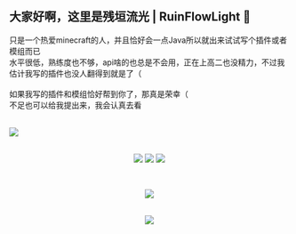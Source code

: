 ## 大家好啊，这里是残垣流光 | RuinFlowLight 👋
  只是一个热爱minecraft的人，并且恰好会一点Java所以就出来试试写个插件或者模组而已<br>
  水平很低，熟练度也不够，api啥的也总是不会用，正在上高二也没精力，不过我估计我写的插件也没人翻得到就是了（<br>
  <br>
  如果我写的插件和模组恰好帮到你了，那真是荣幸（<br>
  不足也可以给我提出来，我会认真去看<br>
  <br>

<img align="center" src="https://github-readme-stats.vercel.app/api?username=snugbrick&count_private=true&show_icons=true&icon_color=059878&title_color=059878"/><br>
<br>

<p align="center">
<img src="https://img.shields.io/badge/Java-ED8B00?style=for-the-badge&logo=java&logoColor=white">
<img src="https://img.shields.io/badge/kotlin-A06BCC?style=for-the-badge&logo=kotlin&logoColor=white">
<img src="https://img.shields.io/badge/csharp-0AB990?style=for-the-badge&logo=csharp&logoColor=white"><br>
</p><br>

<p align="center"> <img src="https://github-profile-trophy.vercel.app/?username=snugbrick&theme=onedark&no-frame=true&no-bg=true&margin-w=15&column=5"</p><br>
<br>

<p align="center">
  <img src="https://capsule-render.vercel.app/api?type=waving&color=gradient&height=100&section=footer"/>
</p>

<!--
**snugbrick/snugbrick** is a ✨ _special_ ✨ repository because its `README.md` (this file) appears on your GitHub profile.

Here are some ideas to get you started:

- 🔭 I’m currently working on ...
- 🌱 I’m currently learning ...
- 👯 I’m looking to collaborate on ...
- 🤔 I’m looking for help with ...
- 💬 Ask me about ...
- 📫 How to reach me: ...
- 😄 Pronouns: ...
- ⚡ Fun fact: ...
-->
